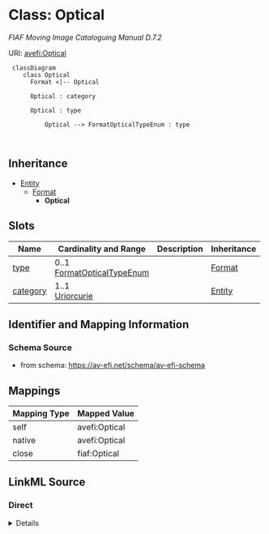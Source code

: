 

# Class: Optical


_FIAF Moving Image Cataloguing Manual D.7.2_





URI: [avefi:Optical](https://av-efi.net/schema/av-efi-schema/Optical)




```mermaid
 classDiagram
    class Optical
      Format <|-- Optical
      
      Optical : category
        
      Optical : type
        
          Optical --> FormatOpticalTypeEnum : type
        
      
```





## Inheritance
* [Entity](Entity.md)
    * [Format](Format.md)
        * **Optical**



## Slots

| Name | Cardinality and Range | Description | Inheritance |
| ---  | --- | --- | --- |
| [type](type.md) | 0..1 <br/> [FormatOpticalTypeEnum](FormatOpticalTypeEnum.md) |  | [Format](Format.md) |
| [category](category.md) | 1..1 <br/> [Uriorcurie](Uriorcurie.md) |  | [Entity](Entity.md) |









## Identifier and Mapping Information







### Schema Source


* from schema: https://av-efi.net/schema/av-efi-schema





## Mappings

| Mapping Type | Mapped Value |
| ---  | ---  |
| self | avefi:Optical |
| native | avefi:Optical |
| close | fiaf:Optical |





## LinkML Source

<!-- TODO: investigate https://stackoverflow.com/questions/37606292/how-to-create-tabbed-code-blocks-in-mkdocs-or-sphinx -->

### Direct

<details>
```yaml
name: Optical
description: FIAF Moving Image Cataloguing Manual D.7.2
from_schema: https://av-efi.net/schema/av-efi-schema
close_mappings:
- fiaf:Optical
is_a: Format
slot_usage:
  type:
    name: type
    domain_of:
    - WorkVariant
    - Activity
    - Agent
    - Event
    - Title
    - Format
    - Manifestation
    range: FormatOpticalTypeEnum

```
</details>

### Induced

<details>
```yaml
name: Optical
description: FIAF Moving Image Cataloguing Manual D.7.2
from_schema: https://av-efi.net/schema/av-efi-schema
close_mappings:
- fiaf:Optical
is_a: Format
slot_usage:
  type:
    name: type
    domain_of:
    - WorkVariant
    - Activity
    - Agent
    - Event
    - Title
    - Format
    - Manifestation
    range: FormatOpticalTypeEnum
attributes:
  type:
    name: type
    from_schema: https://av-efi.net/schema/av-efi-schema
    rank: 1000
    alias: type
    owner: Optical
    domain_of:
    - WorkVariant
    - Activity
    - Agent
    - Event
    - Title
    - Format
    - Manifestation
    range: FormatOpticalTypeEnum
  category:
    name: category
    from_schema: https://av-efi.net/schema/av-efi-schema
    rank: 1000
    slot_uri: rdf:type
    designates_type: true
    alias: category
    owner: Optical
    domain_of:
    - Entity
    range: uriorcurie
    required: true

```
</details>